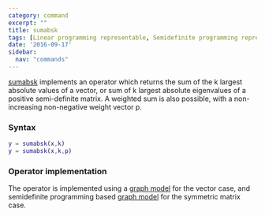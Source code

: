 ```yaml
---
category: command
excerpt: ""
title: sumabsk
tags: [Linear programming representable, Semidefinite programming representable]
date: '2016-09-17'
sidebar:
  nav: "commands"
---
```


[sumabsk](/command/sumabsk) implements an operator which returns the sum of the k largest absolute values of a vector, or sum of k largest absolute eigenvalues of a positive semi-definite matrix. A weighted sum is also possible, with a non-increasing non-negative weight vector p.

### Syntax

````matlab
y = sumabsk(x,k)
y = sumabsk(x,k,p)
````

### Operator implementation

The operator is implemented using a [graph model](/tutorial/nonlinearoperatorsgraphs) for the vector case, and semidefinite programming based [graph model](/tutorial/nonlinearoperatorsgraphs)  for the symmetric matrix case.
